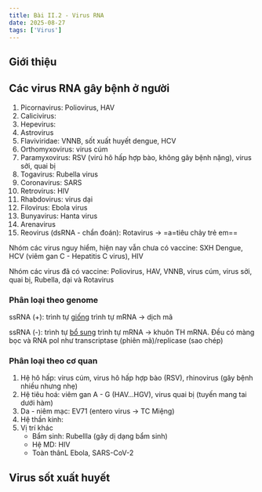 ```yaml
---
title: Bài II.2 - Virus RNA
date: 2025-08-27
tags: ['Virus']
---
```


## Giới thiệu

## Các virus RNA gây bệnh ở người

1. Picornavirus: Poliovirus, HAV
2. Calicivirus:
3. Hepevirus:
4. Astrovirus
5. Flaviviridae: VNNB, sốt xuất huyết dengue, HCV
6. Orthomyxovirus: virus cúm
7. Paramyxovirus: RSV (virú hô hấp hợp bào, không gây bệnh nặng), virus sởi, quai bị
8. Togavirus: Rubella virus
9. Coronavirus: SARS
10. Retrovirus: HIV
11. Rhabdovirus: virus dại
12. Filovirus: Ebola virus
13. Bunyavirus: Hanta virus
14. Arenavirus
15. Reovirus (dsRNA - chẩn đoán): Rotavirus -> =a=tiêu chảy trẻ em==

Nhóm các virus nguy hiểm, hiện nay vẫn chưa có vaccine: SXH Dengue, HCV (viêm gan C - Hepatitis C virus), HIV

Nhóm các virus đã có vaccine: Poliovirus, HAV, VNNB, virus cúm, virus sởi, quai bị, Rubella, dại và Rotavirus

### Phân loại theo genome

ssRNA (+): trình tự <u>giống</u> trình tự mRNA -> dịch mã

ssRNA (-): trình tự <u>bổ sung</u> trình tự mRNA -> khuôn TH mRNA. Đều có màng bọc và RNA pol như transcriptase (phiên mã)/replicase (sao chép)

### Phân loại theo cơ quan

1. Hệ hô hấp: virus cúm, virus hô hấp hợp bào (RSV), rhinovirus (gây bệnh nhiều nhưng nhẹ)
2. Hệ tiêu hoá: viêm gan A - G (HAV...HGV), virus quai bị (tuyến mang tai dưới hàm)
3. Da - niêm mạc: EV71 (entero virus -> TC Miệng)
4. Hệ thần kinh:
5. Vị trí khác
    - Bẩm sinh: Rubellla (gây dị dạng bẩm sinh)
    - Hệ MD: HIV
    - Toàn thânL Ebola, SARS-CoV-2


## Virus sốt xuất huyết

